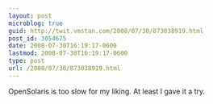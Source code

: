 ```yaml
---
layout: post
microblog: true
guid: http://twit.vmstan.com/2008/07/30/873038919.html
post_id: 3054675
date: 2008-07-30T16:19:17-0600
lastmod: 2008-07-30T16:19:17-0600
type: post
url: /2008/07/30/873038919.html
---
```

OpenSolaris is too slow for my liking. At least I gave it a try.
